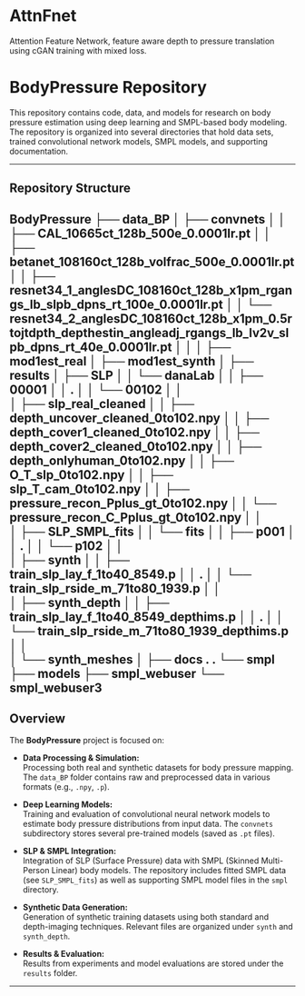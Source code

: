# AttnFnet
Attention Feature Network, feature aware depth to pressure translation using cGAN training with mixed loss.
# BodyPressure Repository

This repository contains code, data, and models for research on body pressure estimation using deep learning and SMPL-based body modeling. The repository is organized into several directories that hold data sets, trained convolutional network models, SMPL models, and supporting documentation.

---

## Repository Structure

BodyPressure
├── data_BP
│   ├── convnets
│   │   ├── CAL_10665ct_128b_500e_0.0001lr.pt
│   │   ├── betanet_108160ct_128b_volfrac_500e_0.0001lr.pt
│   │   ├── resnet34_1_anglesDC_108160ct_128b_x1pm_rgangs_lb_slpb_dpns_rt_100e_0.0001lr.pt
│   │   └── resnet34_2_anglesDC_108160ct_128b_x1pm_0.5rtojtdpth_depthestin_angleadj_rgangs_lb_lv2v_slpb_dpns_rt_40e_0.0001lr.pt
│   │
│   ├── mod1est_real
│   ├── mod1est_synth
│   ├── results
│   ├── SLP
│   │   └── danaLab
│   │       ├── 00001
│   │       .
│   │       └── 00102
│   │   
│   ├── slp_real_cleaned
│   │   ├── depth_uncover_cleaned_0to102.npy
│   │   ├── depth_cover1_cleaned_0to102.npy
│   │   ├── depth_cover2_cleaned_0to102.npy
│   │   ├── depth_onlyhuman_0to102.npy
│   │   ├── O_T_slp_0to102.npy
│   │   ├── slp_T_cam_0to102.npy
│   │   ├── pressure_recon_Pplus_gt_0to102.npy
│   │   └── pressure_recon_C_Pplus_gt_0to102.npy
│   │   
│   ├── SLP_SMPL_fits
│   │   └── fits
│   │       ├── p001
│   │       .
│   │       └── p102
│   │   
│   ├── synth
│   │   ├── train_slp_lay_f_1to40_8549.p
│   │   .
│   │   └── train_slp_rside_m_71to80_1939.p
│   │   
│   ├── synth_depth
│   │   ├── train_slp_lay_f_1to40_8549_depthims.p
│   │   .
│   │   └── train_slp_rside_m_71to80_1939_depthims.p
│   │   
│   └── synth_meshes
│
├── docs
.
.
└── smpl
    ├── models
    ├── smpl_webuser
    └── smpl_webuser3
---

## Overview

The **BodyPressure** project is focused on:

- **Data Processing & Simulation:**  
  Processing both real and synthetic datasets for body pressure mapping. The `data_BP` folder contains raw and preprocessed data in various formats (e.g., `.npy`, `.p`).

- **Deep Learning Models:**  
  Training and evaluation of convolutional neural network models to estimate body pressure distributions from input data. The `convnets` subdirectory stores several pre-trained models (saved as `.pt` files).

- **SLP & SMPL Integration:**  
  Integration of SLP (Surface Pressure) data with SMPL (Skinned Multi-Person Linear) body models. The repository includes fitted SMPL data (see `SLP_SMPL_fits`) as well as supporting SMPL model files in the `smpl` directory.

- **Synthetic Data Generation:**  
  Generation of synthetic training datasets using both standard and depth-imaging techniques. Relevant files are organized under `synth` and `synth_depth`.

- **Results & Evaluation:**  
  Results from experiments and model evaluations are stored under the `results` folder.

---
